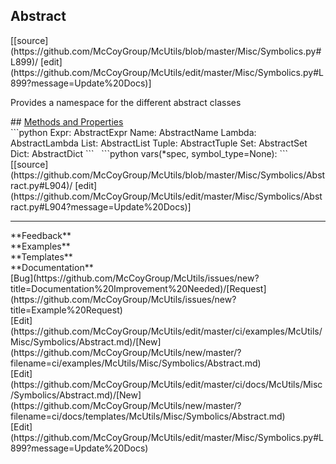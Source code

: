 ## <a id="McUtils.Misc.Symbolics.Abstract">Abstract</a> 

<div class="docs-source-link" markdown="1">
[[source](https://github.com/McCoyGroup/McUtils/blob/master/Misc/Symbolics.py#L899)/
[edit](https://github.com/McCoyGroup/McUtils/edit/master/Misc/Symbolics.py#L899?message=Update%20Docs)]
</div>

Provides a namespace for the different abstract classes







<div class="collapsible-section">
 <div class="collapsible-section collapsible-section-header" markdown="1">
## <a class="collapse-link" data-toggle="collapse" href="#methods" markdown="1"> Methods and Properties</a> <a class="float-right" data-toggle="collapse" href="#methods"><i class="fa fa-chevron-down"></i></a>
 </div>
 <div class="collapsible-section collapsible-section-body collapse show" id="methods" markdown="1">
 ```python
Expr: AbstractExpr
Name: AbstractName
Lambda: AbstractLambda
List: AbstractList
Tuple: AbstractTuple
Set: AbstractSet
Dict: AbstractDict
```
<a id="McUtils.Misc.Symbolics.Abstract.vars" class="docs-object-method">&nbsp;</a> 
```python
vars(*spec, symbol_type=None): 
```
<div class="docs-source-link" markdown="1">
[[source](https://github.com/McCoyGroup/McUtils/blob/master/Misc/Symbolics/Abstract.py#L904)/
[edit](https://github.com/McCoyGroup/McUtils/edit/master/Misc/Symbolics/Abstract.py#L904?message=Update%20Docs)]
</div>
 </div>
</div>












---


<div markdown="1" class="text-secondary">
<div class="container">
  <div class="row">
   <div class="col" markdown="1">
**Feedback**   
</div>
   <div class="col" markdown="1">
**Examples**   
</div>
   <div class="col" markdown="1">
**Templates**   
</div>
   <div class="col" markdown="1">
**Documentation**   
</div>
   <div class="col" markdown="1">
   
</div>
   <div class="col" markdown="1">
   
</div>
   <div class="col" markdown="1">
   
</div>
</div>
  <div class="row">
   <div class="col" markdown="1">
[Bug](https://github.com/McCoyGroup/McUtils/issues/new?title=Documentation%20Improvement%20Needed)/[Request](https://github.com/McCoyGroup/McUtils/issues/new?title=Example%20Request)   
</div>
   <div class="col" markdown="1">
[Edit](https://github.com/McCoyGroup/McUtils/edit/master/ci/examples/McUtils/Misc/Symbolics/Abstract.md)/[New](https://github.com/McCoyGroup/McUtils/new/master/?filename=ci/examples/McUtils/Misc/Symbolics/Abstract.md)   
</div>
   <div class="col" markdown="1">
[Edit](https://github.com/McCoyGroup/McUtils/edit/master/ci/docs/McUtils/Misc/Symbolics/Abstract.md)/[New](https://github.com/McCoyGroup/McUtils/new/master/?filename=ci/docs/templates/McUtils/Misc/Symbolics/Abstract.md)   
</div>
   <div class="col" markdown="1">
[Edit](https://github.com/McCoyGroup/McUtils/edit/master/Misc/Symbolics.py#L899?message=Update%20Docs)   
</div>
   <div class="col" markdown="1">
   
</div>
   <div class="col" markdown="1">
   
</div>
   <div class="col" markdown="1">
   
</div>
</div>
</div>
</div>